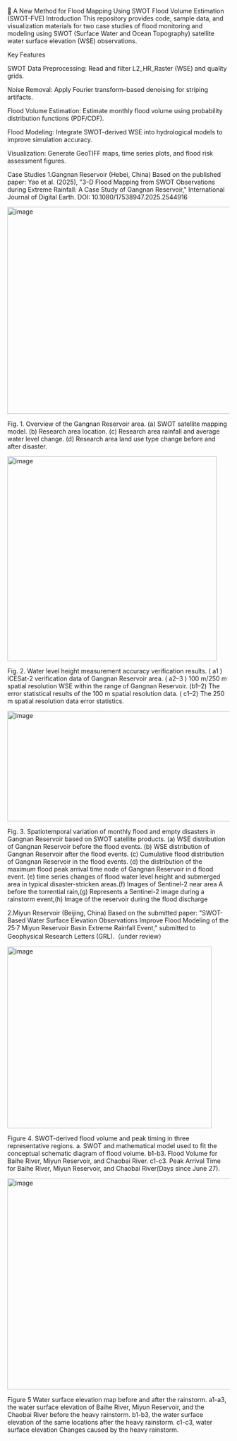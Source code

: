 🌊 A New Method for Flood Mapping Using SWOT Flood Volume Estimation (SWOT-FVE)
Introduction
This repository provides code, sample data, and visualization materials for two case studies of flood monitoring and modeling using SWOT (Surface Water and Ocean Topography) satellite water surface elevation (WSE) observations.

Key Features

SWOT Data Preprocessing: Read and filter L2_HR_Raster (WSE) and quality grids.

Noise Removal: Apply Fourier transform–based denoising for striping artifacts.

Flood Volume Estimation: Estimate monthly flood volume using probability distribution functions (PDF/CDF).

Flood Modeling: Integrate SWOT-derived WSE into hydrological models to improve simulation accuracy.

Visualization: Generate GeoTIFF maps, time series plots, and flood risk assessment figures.

Case Studies
1.Gangnan Reservoir (Hebei, China)
Based on the published paper:
Yao et al. (2025), "3-D Flood Mapping from SWOT Observations during Extreme Rainfall: A Case Study of Gangnan Reservoir," International Journal of Digital Earth.
DOI: 10.1080/17538947.2025.2544916

<img width="554" height="468" alt="image" src="https://github.com/user-attachments/assets/2fe67ba3-07f9-4468-9292-845af734ced3" />

Fig. 1. Overview of the Gangnan Reservoir area. (a) SWOT satellite mapping model. (b) Research area location. (c) Research area rainfall and average water level change. (d) Research area land use type change before and after disaster.

<img width="475" height="463" alt="image" src="https://github.com/user-attachments/assets/0777ee4f-cdb0-4b96-a460-54fa0b93c46e" />

Fig. 2. Water level height measurement accuracy verification results. ( a1 ) ICESat-2 verification data of Gangnan Reservoir area. ( a2–3 ) 100 m/250 m spatial resolution WSE within the range of Gangnan Reservoir. (b1–2) The error statistical results of the 100 m spatial resolution data. ( c1–2)  The 250 m spatial resolution data error statistics.

<img width="554" height="250" alt="image" src="https://github.com/user-attachments/assets/7923ea04-2d64-499a-a2ff-904e77fe9f4b" />

Fig. 3. Spatiotemporal variation of monthly flood and empty disasters in Gangnan Reservoir based on SWOT satellite products. (a) WSE distribution of Gangnan Reservoir before the flood events. (b) WSE distribution of Gangnan Reservoir after the flood events. (c) Cumulative flood distribution of Gangnan Reservoir in the flood events. (d) the distribution of the maximum flood peak arrival time node of Gangnan Reservoir in d flood event. (e) time series changes of flood water level height and submerged area in typical disaster-stricken areas.(f) Images of Sentinel-2 near area A before the torrential rain,(g) Represents a Sentinel-2 image during a rainstorm event,(h) Image of the reservoir during the flood discharge 

2.Miyun Reservoir (Beijing, China)
Based on the submitted paper:
"SWOT-Based Water Surface Elevation Observations Improve Flood Modeling of the 25·7 Miyun Reservoir Basin Extreme Rainfall Event," submitted to Geophysical Research Letters (GRL).（under review）

<img width="463" height="411" alt="image" src="https://github.com/user-attachments/assets/5e2dc5cd-9be1-416a-afb3-cd7019bc5251" />

Figure 4. SWOT-derived flood volume and peak timing in three representative regions. a. SWOT and mathematical model used to fit the conceptual schematic diagram of flood volume. b1-b3. Flood Volume for Baihe River, Miyun Reservoir, and Chaobai River. c1-c3. Peak Arrival Time for Baihe River, Miyun Reservoir, and Chaobai River(Days since June 27).

<img width="554" height="478" alt="image" src="https://github.com/user-attachments/assets/a8bf01ff-e419-4cfb-b5d0-6b343e678f13" />

Figure 5 Water surface elevation map before and after the rainstorm. a1-a3, the water surface elevation of Baihe River, Miyun Reservoir, and the Chaobai River before the heavy rainstorm. b1-b3, the water surface elevation of the same locations after the heavy rainstorm. c1-c3, water surface elevation Changes caused by the heavy rainstorm.











